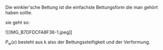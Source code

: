Die winkler'sche Bettung ist die einfachste Bettungsform die man gehört haben sollte.

sie geht so:

![[IMG_B7DFDCFA8F36-1.jpeg]]

$P_w(x)$ besteht aus k also der Bettungssteifigkeit und der Verformung.
